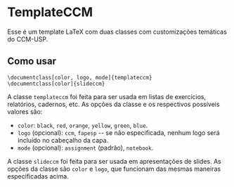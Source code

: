 # TemplateCCM

Esse é um template LaTeX com duas classes com customizações temáticas do CCM-USP.

## Como usar

    \documentclass[color, logo, mode]{templateccm}
    \documentclass[color]{slideccm}

A classe `templateccm` foi feita para ser usada em listas de exercícios, relatórios, cadernos, etc. As opções da classe e os respectivos possíveis valores são:

 - `color`: `black`, `red`, `orange`, `yellow`, `green`, `blue`.
 - `logo` (opcional): `ccm`, `fapesp` -- se não especificada, nenhum logo será incluído no cabeçalho da capa.
 - `mode` (opcional): `assignment` (padrão), `notebook`.

A classe `slideccm` foi feita para ser usada em apresentações de slides. As opções da classe são `color` e `logo`, que funcionam das mesmas maneiras especificadas acima.